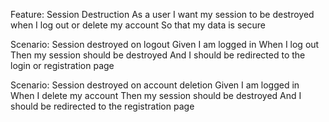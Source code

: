 Feature: Session Destruction
  As a user
  I want my session to be destroyed when I log out or delete my account
  So that my data is secure

Scenario: Session destroyed on logout
  Given I am logged in
  When I log out
  Then my session should be destroyed
  And I should be redirected to the login or registration page

Scenario: Session destroyed on account deletion
  Given I am logged in
  When I delete my account
  Then my session should be destroyed
  And I should be redirected to the registration page
